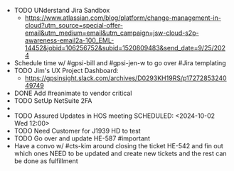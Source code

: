 - TODO UNderstand Jira Sandbox
	- https://www.atlassian.com/blog/platform/change-management-in-cloud?utm_source=special-offer-email&utm_medium=email&utm_campaign=jsw-cloud-s2p-awareness-email2a-100_EML-14452&jobid=106256752&subid=1520809483&send_date=9/25/2024
- Schedule time w/ #gpsi-bill and #gpsi-jen-w to go over #Jira templating
- TODO Jim's UX Project Dashboard:
	- https://gpsinsight.slack.com/archives/D0293KH19RS/p1727285324049749
- DONE Add #reanimate to vendor critical
- TODO SetUp NetSuite 2FA
-
- TODO Assured Updates in HOS meeting
  SCHEDULED: <2024-10-02 Wed 12:00>
- TODO Need Customer for J1939 HD to test
- TODO Go over and update HE-587 #important
- Have a convo w/ #cts-kim around closing the ticket HE-542 and fin out which ones NEED to be updated and create new tickets and the rest can be done as fulfillment